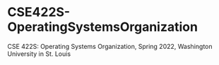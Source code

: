 # CSE422S-OperatingSystemsOrganization
CSE 422S: Operating Systems Organization, Spring 2022, Washington University in St. Louis

